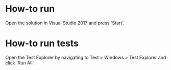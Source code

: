 # How-to run

Open the solution in Visual Studio 2017 and press 'Start'.

# How-to run tests

Open the Test Explorer by navigating to Test > Windows > Test Explorer and click 'Run All'.
